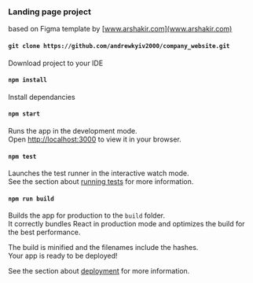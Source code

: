 ### Landing page project 
based on Figma template by [www.arshakir.com](www.arshakir.com)

#### `git clone https://github.com/andrewkyiv2000/company_website.git`

Download project to your IDE

#### `npm install`

Install dependancies

#### `npm start`

Runs the app in the development mode.\
Open [http://localhost:3000](http://localhost:3000) to view it in your browser.

#### `npm test`

Launches the test runner in the interactive watch mode.\
See the section about [running tests](https://facebook.github.io/create-react-app/docs/running-tests) for more information.

#### `npm run build`

Builds the app for production to the `build` folder.\
It correctly bundles React in production mode and optimizes the build for the best performance.

The build is minified and the filenames include the hashes.\
Your app is ready to be deployed!

See the section about [deployment](https://facebook.github.io/create-react-app/docs/deployment) for more information.


